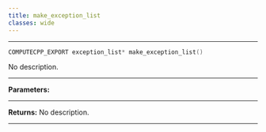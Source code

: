 ```yaml
---
title: make_exception_list
classes: wide
---
```



---

```cpp
COMPUTECPP_EXPORT exception_list* make_exception_list()
```


No description.


---
**Parameters:**


---
**Returns:** No description.

---
